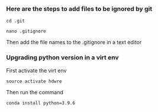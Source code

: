 ### Here are the steps to add files to be ignored by git

`cd .git`  

`nano .gitignore`  

Then add the file names to the .gitignore in a text editor  

### Upgrading python version in a virt env

First activate the virt env 

`source activate hdwre`  

Then run the command

`conda install python=3.9.6`  
